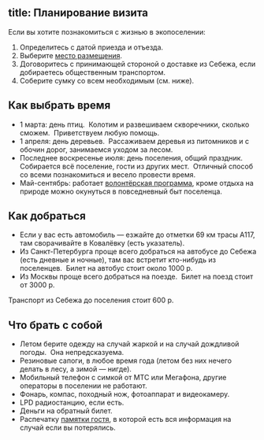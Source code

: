title: Планирование визита
---
Если вы хотите познакомиться с жизнью в экопоселении:

1. Определитесь с датой приезда и отъезда.
2. Выберите [место размещения](/stay/).
3. Договоритесь с принимающей стороной о доставке из Себежа, если добираетесь общественным транспортом.
4. Соберите сумку со всем необходимым (см. ниже).


## Как выбрать время

- 1 марта: день птиц.  Колотим и развешиваем скворечники, сколько сможем.  Приветствуем любую помощь.
- 1 апреля: день деревьев.  Рассаживаем деревья из питомников и с обочин дорог, занимаемся уходом за лесом.
- Последнее воскресенье июля: день поселения, общий праздник.  Собирается всё поселение, гости из других мест.  Отличный способ со всеми познакомиться и весело провести время.
- Май-сентябрь: работает [волонтёрская программа][1], кроме отдыха на природе можно окунуться в повседневный быт поселенца.


## Как добраться

- Если у вас есть автомобиль — езжайте до отметки 69 км трасы А117, там сворачивайте в Ковалёвку (есть указатель).
- Из Санкт-Петербурга проще всего добраться на автобусе до Себежа (есть дневные и ночные), там вас встретит кто-нибудь из поселенцев.  Билет на автобус стоит около 1000 р.
- Из Москвы проще всего добраться на поезде.  Билет на поезд стоит от 3000 р.

Транспорт из Себежа до поселения стоит 600 р.


## Что брать с собой

- Летом берите одежду на случай жаркой и на случай дождливой погоды.  Она непредсказуема.
- Резиновые сапоги, в любое время года (летом без них нечего делать в лесу, а зимой — нигде).
- Мобильный телефон с симкой от МТС или Мегафона, другие операторы в поселении не работают.
- Фонарь, компас, походный нож, фотоаппарат и видеокамеру.
- LPD радиостанцию, если есть.
- Деньги на обратный билет.
- Распечатку [памятки гостя][2], в которой есть вся информация на случай если вы потерялись.

[1]: http://land.umonkey.net/volunteer/ "Описание волонтёрской программы"
[2]: nebo-memo.pdf
